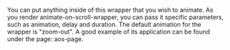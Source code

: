 You can put anything inside of this wrapper that you wish to animate. As you render animate-on-scroll-wrapper, you can pass it specific parameters, such as animation, delay and duration.
The default animation for the wrapper is "zoom-out". A good example of its application can be found under the page: aos-page.
